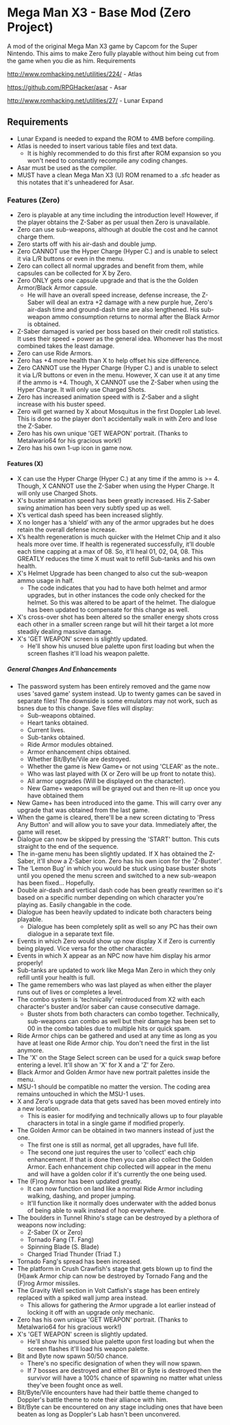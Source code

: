 # Mega Man X3 - Base Mod (Zero Project)

A mod of the original Mega Man X3 game by Capcom for the Super Nintendo. This aims to make Zero fully playable without him being cut from the game when you die as him.
Requirements

http://www.romhacking.net/utilities/224/ - Atlas

https://github.com/RPGHacker/asar - Asar

http://www.romhacking.net/utilities/27/ - Lunar Expand

## Requirements
* Lunar Expand is needed to expand the ROM to 4MB before compiling.
* Atlas is needed to insert various table files and text data.
  * It is highly recommended to do this first after ROM expansion so you won't need to constantly recompile any coding changes.
* Asar must be used as the compiler.
* MUST have a clean Mega Man X3 (U) ROM renamed to a .sfc header as this notates that it's unheadered for Asar.

### Features (Zero)

* Zero is playable at any time including the introduction level! However, if the player obtains the Z-Saber as per usual then Zero is unavailable.
* Zero can use sub-weapons, although at double the cost and he cannot charge them.
* Zero starts off with his air-dash and double jump.
* Zero CANNOT use the Hyper Charge (Hyper C.) and is unable to select it via L/R buttons or even in the menu. 
* Zero can collect all normal upgrades and benefit from them, while capsules can be collected for X by Zero.
* Zero ONLY gets one capsule upgrade and that is the the Golden Armor/Black Armor capsule.
	* He will have an overall speed increase, defense increase, the Z-Saber will deal an extra +2 damage with a new purple hue, Zero's air-dash time and ground-dash time are also lengthened. His sub-weapon ammo consumption returns to normal after the Black Armor is obtained.
* Z-Saber damaged is varied per boss based on their credit roll statistics. It uses their speed + power as the general idea. Whomever has the most combined takes the least damage.
* Zero can use Ride Armors.
* Zero has +4 more health than X to help offset his size difference.
* Zero CANNOT use the Hyper Charge (Hyper C.) and is unable to select it via L/R buttons or even in the menu. However, X can use it at any time if the ammo is +4. Though, X CANNOT use the Z-Saber when using the Hyper Charge. It will only use Charged Shots.
* Zero has increased animation speed with is Z-Saber and a slight increase with his buster speed.
* Zero will get warned by X about Mosquitus in the first Doppler Lab level. This is done so the player don't accidentally walk in with Zero and lose the Z-Saber.
* Zero has his own unique 'GET WEAPON' portrait. (Thanks to Metalwario64 for his gracious work!)
* Zero has his own 1-up icon in game now.

#### Features (X)

* X can use the Hyper Charge (Hyper C.) at any time if the ammo is >= 4. Though, X CANNOT use the Z-Saber when using the Hyper Charge. It will only use Charged Shots.
* X's buster animation speed has been greatly increased. His Z-Saber swing animation has been very subtly sped up as well.
* X’s vertical dash speed has been increased slightly.
* X no longer has a ‘shield’ with any of the armor upgrades but he does retain the overall defense increase.
* X’s health regeneration is much quicker with the Helmet Chip and it also heals more over time. If health is regenerated successfully, it’ll double each time capping at a max of 08. So, it’ll heal 01, 02, 04, 08. This GREATLY reduces the time X must wait to refill Sub-tanks and his own health.
* X's Helmet Upgrade has been changed to also cut the sub-weapon ammo usage in half.
	* The code indicates that you had to have both helmet and armor upgrades, but in other instances the code only checked for the helmet. So this was altered to be apart of the helmet. The dialogue has been updated to compensate for this change as well.
* X's cross-over shot has been altered so the smaller energy shots cross each other in a smaller screen range but will hit their target a lot more steadily dealing massive damage.
* X's 'GET WEAPON' screen is slightly updated.
	* He'll show his unused blue palette upon first loading but when the screen flashes it'll load his weapon palette.

##### General Changes And Enhancements
* The password system has been entirely removed and the game now uses 'saved game' system instead. Up to twenty games can be saved in separate files! The downside is some emulators may not work, such as bsnes due to this change. Save files will display:
	* Sub-weapons obtained.
	* Heart tanks obtained.
	* Current lives.
	* Sub-tanks obtained.
	* Ride Armor modules obtained.
	* Armor enhancement chips obtained.
	* Whether Bit/Byte/Vile are destroyed.
	* Whether the game is New Game+ or not using 'CLEAR' as the note..
	* Who was last played with (X or Zero will be up front to notate this).
	* All armor upgrades (Will be displayed on the character).
	* New Game+ weapons will be grayed out and then re-lit up once you have obtained them
* New Game+ has been introduced into the game. This will carry over any upgrade that was obtained from the last game.
* When the game is cleared, there'll be a new screen dictating to 'Press Any Button' and will allow you to save your data. Immediately after, the game will reset.
* Dialogue can now be skipped by pressing the 'START' button. This cuts straight to the end of the sequence.
* The in-game menu has been slightly updated. If X has obtained the Z-Saber, it'll show a Z-Saber icon. Zero has his own icon for the 'Z-Buster'.
* The ‘Lemon Bug’ in which you would be stuck using base buster shots until you opened the menu screen and switched to a new sub-weapon has been fixed... Hopefully.
* Double air-dash and vertical dash code has been greatly rewritten so it's based on a specific number depending on which character you're playing as. Easily changable in the code.
* Dialogue has been heavily updated to indicate both characters being playable.
	* Dialogue has been completely split as well so any PC has their own dialogue in a separate text file.
* Events in which Zero would show up now display X if Zero is currently being played. Vice versa for the other character.
* Events in which X appear as an NPC now have him display his armor properly!
* Sub-tanks are updated to work like Mega Man Zero in which they only refill until your health is full.
* The game remembers who was last played as when either the player runs out of lives or completes a level.
* The combo system is 'technically' reintroduced from X2 with each character's buster and/or saber can cause consecutive damage.
	* Buster shots from both characters can combo together. Technically, sub-weapons can combo as well but their damage has been set to 00 in the combo tables due to multiple hits or quick spam.
* Ride Armor chips can be gathered and used at any time as long as you have at least one Ride Armor chip. You don't need the first in the list anymore.
* The 'X' on the Stage Select screen can be used for a quick swap before entering a level. It'll show an 'X' for X and a 'Z' for Zero.
* Black Armor and Golden Armor have new portrait palettes inside the menu.
* MSU-1 should be compatible no matter the version. The coding area remains untouched in which the MSU-1 uses.
* X and Zero's upgrade data that gets saved has been moved entirely into a new location.
	* This is easier for modifying and technically allows up to four playable characters in total in a single game if modified properly.
* The Golden Armor can be obtained in two manners instead of just the one.
	* The first one is still as normal, get all upgrades, have full life. 
	* The second one just requires the user to 'collect' each chip enhancement. If that is done then you can also collect the Golden Armor. Each enhancement chip collected will appear in the menu and will have a golden color if it's currently the one being used.
* The (F)rog Armor has been updated greatly.
	* It can now function on land like a normal Ride Armor including walking, dashing, and proper jumping. 
	* It'll function like it normally does underwater with the added bonus of being able to walk instead of hop everywhere.
* The boulders in Tunnel Rhino's stage can be destroyed by a plethora of weapons now including:
	* Z-Saber (X or Zero)
	* Tornado Fang (T. Fang)
	* Spinning Blade (S. Blade)
	* Charged Triad Thunder (Triad T.)
* Tornado Fang's spread has been increased.
* The platform in Crush Crawfish's stage that gets blown up to find the (H)awk Armor chip can now be destroyed by Tornado Fang and the (F)rog Armor missiles. 
* The Gravity Well section in Volt Catfish's stage has been entirely replaced with a spiked wall jump area instead.
	* This allows for gathering the Armor upgrade a lot earlier instead of locking it off with an upgrade only mechanic.
* Zero has his own unique 'GET WEAPON' portrait. (Thanks to Metalwario64 for his gracious work!)
* X's 'GET WEAPON' screen is slightly updated.
	* He'll show his unused blue palette upon first loading but when the screen flashes it'll load his weapon palette.
* Bit and Byte now spawn 50/50 chance.
	* There's no specific designation of when they will now spawn.
	* If 7 bosses are destroyed and either Bit or Byte is destroyed then the survivor will have a 100% chance of spawning no matter what unless they've been fought once as well.
* Bit/Byte/Vile encounters have had their battle theme changed to Doppler's battle theme to note their alliance with him.
* Bit/Byte can be encountered on any stage including ones that have been beaten as long as Doppler's Lab hasn't been unconvered.

